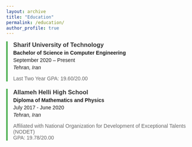 ```yaml
---
layout: archive
title: "Education"
permalink: /education/
author_profile: true
---
```


<div class="education-section">

  <div class="edu-item">
    <h3>Sharif University of Technology</h3>
    <p><strong>Bachelor of Science in Computer Engineering</strong></p>
    <p>September 2020 – Present</p>
    <p><em>Tehran, Iran</em></p>
    <ul>
      <li>Last Two Year GPA: 19.60/20.00</li>
    </ul>
  </div>
  
  <div class="edu-item">
    <h3>Allameh Helli High School</h3>
    <p><strong>Diploma of Mathematics and Physics</strong></p>
    <p>July 2017 - June 2020</p>
    <p><em>Tehran, Iran</em></p>
    <ul>
      <li>Affiliated with National Organization for Development of Exceptional Talents (NODET)</li>
      <li>GPA: 19.78/20.00</li>
    </ul>
  </div>

</div>

<style>
  .education-section {
    font-family: Arial, sans-serif;
  }
  .edu-item {
    border-left: 4px solid #4CAF50;
    padding-left: 15px;
    margin-bottom: 20px;
  }
  .edu-item h3 {
    margin: 0;
    color: #333;
  }
  .edu-item p {
    margin: 4px 0;
  }
  .edu-item ul {
    list-style-type: none;
    padding: 0;
  }
  .edu-item li {
    color: #666;
  }
</style>
